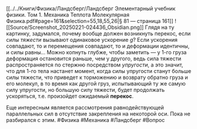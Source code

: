 [[../../Книги/Физика/Ландсберг/Ландсберг Элементарный учебник физики. Том 1. Механика Теплота Молекулярная Физика.pdf#page=161&selection=55,18,55,26|§ 81 — страница 161]]
![[Source/Screenshot_20250221-024436_Obsidian.png]]
Глядя на ту картинку, задумался, почему вообще должен возникнуть перекос, если силы *тяжести* вызывают одинаковое ускорение $g$?
Если ускорения совпадают, то и перемещения совпадают, то и деформации идентичны, и силы равны...
Можно копнуть глубже, чтобы заметить — у 1-го груза деформация остановится раньше, чем у другого, ведь сила тяжести распространяется по стержню посредством *упругости*, а это значит, что для 1-го тела настанет момент, когда силы упругости станут больше силы тяжести, что приведет к торможению и возврату обратно груза и его молекул, в то время как другой груз, испытывающий ту же самую силу упругости, но большую силу тяжести, будет продолжать ускоряться, т.е. произойдет ожидаемый **перекос**.

Еще интересным является рассмотрения равнодействующей параллельных сил в отсутствие закрепления на некоторой оси. Пока не разбирался с этим.
#Физика #Механика #Ландсберг #Вопрос 